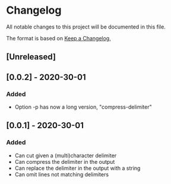 # Changelog

All notable changes to this project will be documented in this file.

The format is based on [Keep a Changelog](https://keepachangelog.com/en/1.0.0/),

## [Unreleased]

## [0.0.2] - 2020-30-01

### Added

- Option -p has now a long version, "compress-delimiter"

## [0.0.1] - 2020-30-01

### Added

- Can cut given a (multi)character delimiter
- Can compress the delimiter in the output
- Can replace the delimiter in the output with a string
- Can omit lines not matching delimiters
